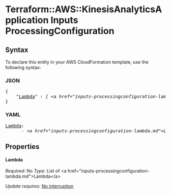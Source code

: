 # Terraform::AWS::KinesisAnalyticsApplication Inputs ProcessingConfiguration

## Syntax

To declare this entity in your AWS CloudFormation template, use the following syntax:

### JSON

<pre>
{
    "<a href="#lambda" title="Lambda">Lambda</a>" : <i>[ &lt;a href=&#34;inputs-processingconfiguration-lambda.md&#34;&gt;Lambda&lt;/a&gt;, ... ]</i>
}
</pre>

### YAML

<pre>
<a href="#lambda" title="Lambda">Lambda</a>: <i>
      - &lt;a href=&#34;inputs-processingconfiguration-lambda.md&#34;&gt;Lambda&lt;/a&gt;</i>
</pre>

## Properties

#### Lambda

_Required_: No
_Type_: List of &lt;a href=&#34;inputs-processingconfiguration-lambda.md&#34;&gt;Lambda&lt;/a&gt;

_Update requires_: [No interruption](https://docs.aws.amazon.com/AWSCloudFormation/latest/UserGuide/using-cfn-updating-stacks-update-behaviors.html#update-no-interrupt)

